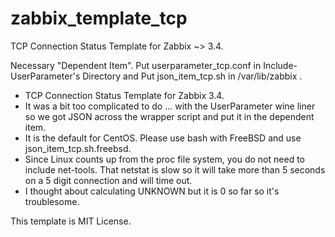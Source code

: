 # zabbix_template_tcp

TCP Connection Status Template for Zabbix ~> 3.4.

Necessary "Dependent Item". Put userparameter_tcp.conf in Include-UserParameter's Directory and Put json_item_tcp.sh in /var/lib/zabbix .

- TCP Connection Status Template for Zabbix 3.4.
- It was a bit too complicated to do ... with the UserParameter wine liner so we got JSON across the wrapper script and put it in the dependent item.
- It is the default for CentOS. Please use bash with FreeBSD and use json_item_tcp.sh.freebsd.
- Since Linux counts up from the proc file system, you do not need to include net-tools. That netstat is slow so it will take more than 5 seconds on a 5 digit connection and will time out.
- I thought about calculating UNKNOWN but it is 0 so far so it's troublesome.

This template is MIT License.
